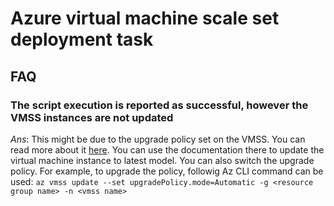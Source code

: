 # Azure virtual machine scale set deployment task

## FAQ
### The script execution is reported as successful, however the VMSS instances are not updated
_Ans_: This might be due to the upgrade policy set on the VMSS. You can read more about it [here](https://docs.microsoft.com/en-us/azure/virtual-machine-scale-sets/virtual-machine-scale-sets-upgrade-scale-set#how-to-bring-vms-up-to-date-with-the-latest-scale-set-model). You can use the documentation there to update the virtual machine instance to latest model. You can also switch the upgrade policy. For example, to upgrade the policy, followig Az CLI command can be used: 
```az vmss update --set upgradePolicy.mode=Automatic -g <resource group name> -n <vmss name>```
